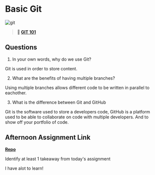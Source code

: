 # Basic Git

![git](https://git-scm.com/images/branching-illustration@2x.png)

> **📖 [GIT 101](https://codeworksacademy.com/fs-student-guide/resources/wk1/01-GIT)**

## Questions

1. In your own words, why do we use Git?

 Git is used in order to store content. 

2. What are the benefits of having multiple branches?

Using multiple branches allows different code to be written in parallel to eachother.

3. What is the difference between Git and GitHub

Git is the software used to store a developers code, GitHub is a platform used to be able to collaborate on code with multiple developers. And to show off your portfolio of code.

## Afternoon Assignment Link

**[Repo](https://github.com/JeradeaSimmons/fs-journal)**

Identify at least 1 takeaway from today's assignment

I have alot to learn!


